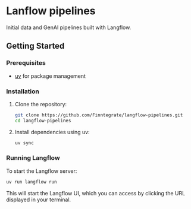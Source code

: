 # Lanflow pipelines

Initial data and GenAI pipelines built with Langflow.


## Getting Started

### Prerequisites

- [uv](https://github.com/astral-sh/uv) for package management

### Installation

1. Clone the repository:
   ```bash
   git clone https://github.com/Finntegrate/langflow-pipelines.git
   cd langflow-pipelines
   ```

2. Install dependencies using uv:
   ```bash
   uv sync
   ```

### Running Langflow

To start the Langflow server:

```bash
uv run langflow run
```

This will start the Langflow UI, which you can access by clicking the URL displayed in your terminal.

